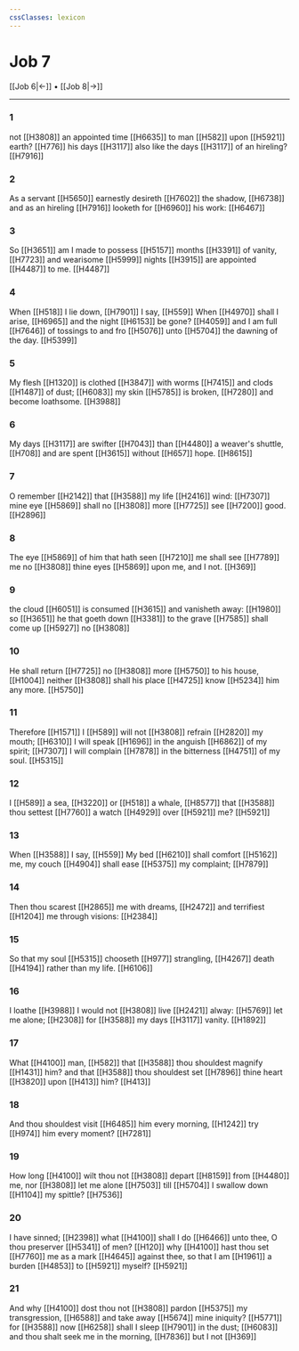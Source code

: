 ```yaml
---
cssClasses: lexicon
---
```

# Job 7

[[Job 6|←]] • [[Job 8|→]]

---

### 1
not [[H3808]] an appointed time [[H6635]] to man [[H582]] upon [[H5921]] earth? [[H776]] his days [[H3117]] also like the days [[H3117]] of an hireling? [[H7916]]

### 2
As a servant [[H5650]] earnestly desireth [[H7602]] the shadow, [[H6738]] and as an hireling [[H7916]] looketh for [[H6960]] his work: [[H6467]]

### 3
So [[H3651]] am I made to possess [[H5157]] months [[H3391]] of vanity, [[H7723]] and wearisome [[H5999]] nights [[H3915]] are appointed [[H4487]] to me. [[H4487]]

### 4
When [[H518]] I lie down, [[H7901]] I say, [[H559]] When [[H4970]] shall I arise, [[H6965]] and the night [[H6153]] be gone? [[H4059]] and I am full [[H7646]] of tossings to and fro [[H5076]] unto [[H5704]] the dawning of the day. [[H5399]]

### 5
My flesh [[H1320]] is clothed [[H3847]] with worms [[H7415]] and clods [[H1487]] of dust; [[H6083]] my skin [[H5785]] is broken, [[H7280]] and become loathsome. [[H3988]]

### 6
My days [[H3117]] are swifter [[H7043]] than [[H4480]] a weaver's shuttle, [[H708]] and are spent [[H3615]] without [[H657]] hope. [[H8615]]

### 7
O remember [[H2142]] that [[H3588]] my life [[H2416]] wind: [[H7307]] mine eye [[H5869]] shall no [[H3808]] more [[H7725]] see [[H7200]] good. [[H2896]]

### 8
The eye [[H5869]] of him that hath seen [[H7210]] me shall see [[H7789]] me no [[H3808]] thine eyes [[H5869]] upon me, and I not. [[H369]]

### 9
the cloud [[H6051]] is consumed [[H3615]] and vanisheth away: [[H1980]] so [[H3651]] he that goeth down [[H3381]] to the grave [[H7585]] shall come up [[H5927]] no [[H3808]]

### 10
He shall return [[H7725]] no [[H3808]] more [[H5750]] to his house, [[H1004]] neither [[H3808]] shall his place [[H4725]] know [[H5234]] him any more. [[H5750]]

### 11
Therefore [[H1571]] I [[H589]] will not [[H3808]] refrain [[H2820]] my mouth; [[H6310]] I will speak [[H1696]] in the anguish [[H6862]] of my spirit; [[H7307]] I will complain [[H7878]] in the bitterness [[H4751]] of my soul. [[H5315]]

### 12
I [[H589]] a sea, [[H3220]] or [[H518]] a whale, [[H8577]] that [[H3588]] thou settest [[H7760]] a watch [[H4929]] over [[H5921]] me? [[H5921]]

### 13
When [[H3588]] I say, [[H559]] My bed [[H6210]] shall comfort [[H5162]] me, my couch [[H4904]] shall ease [[H5375]] my complaint; [[H7879]]

### 14
Then thou scarest [[H2865]] me with dreams, [[H2472]] and terrifiest [[H1204]] me through visions: [[H2384]]

### 15
So that my soul [[H5315]] chooseth [[H977]] strangling, [[H4267]] death [[H4194]] rather than my life. [[H6106]]

### 16
I loathe [[H3988]] I would not [[H3808]] live [[H2421]] alway: [[H5769]] let me alone; [[H2308]] for [[H3588]] my days [[H3117]] vanity. [[H1892]]

### 17
What [[H4100]] man, [[H582]] that [[H3588]] thou shouldest magnify [[H1431]] him? and that [[H3588]] thou shouldest set [[H7896]] thine heart [[H3820]] upon [[H413]] him? [[H413]]

### 18
And thou shouldest visit [[H6485]] him every morning, [[H1242]] try [[H974]] him every moment? [[H7281]]

### 19
How long [[H4100]] wilt thou not [[H3808]] depart [[H8159]] from [[H4480]] me, nor [[H3808]] let me alone [[H7503]] till [[H5704]] I swallow down [[H1104]] my spittle? [[H7536]]

### 20
I have sinned; [[H2398]] what [[H4100]] shall I do [[H6466]] unto thee, O thou preserver [[H5341]] of men? [[H120]] why [[H4100]] hast thou set [[H7760]] me as a mark [[H4645]] against thee, so that I am [[H1961]] a burden [[H4853]] to [[H5921]] myself? [[H5921]]

### 21
And why [[H4100]] dost thou not [[H3808]] pardon [[H5375]] my transgression, [[H6588]] and take away [[H5674]] mine iniquity? [[H5771]] for [[H3588]] now [[H6258]] shall I sleep [[H7901]] in the dust; [[H6083]] and thou shalt seek me in the morning, [[H7836]] but I not [[H369]]